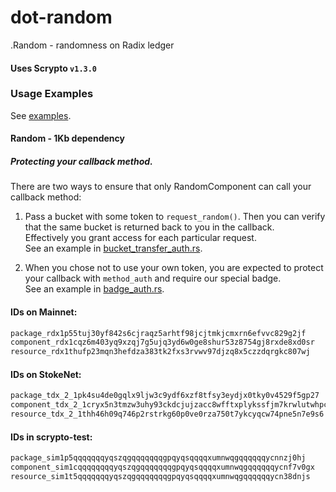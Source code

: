 # dot-random
.Random - randomness on Radix ledger


#### Uses Scrypto `v1.3.0`
### Usage Examples
See [examples](https://github.com/dot-random/examples).


#### Random - 1Kb dependency


##### Protecting your callback method.
There are two ways to ensure that only RandomComponent can call your callback method:
1. Pass a bucket with some token to `request_random()`. Then you can verify that the same bucket is returned back to you in the callback.  
Effectively you grant access for each particular request.  
See an example in [bucket_transfer_auth.rs](https://github.com/dot-random/examples/blob/master/bucket_transfer_auth/src/bucket_transfer_auth.rs).

2. When you chose not to use your own token, you are expected to protect your callback with `method_auth` and require our special badge.  
See an example in  [badge_auth.rs](https://github.com/dot-random/examples/blob/master/badge_auth/src/badge_auth.rs).



#### IDs on Mainnet:
```html
package_rdx1p55tuj30yf842s6cjraqz5arhtf98jcjtmkjcmxrn6efvvc829g2jf
component_rdx1cqz6m403yq9xzqj7g5ujq3yd6w0ge8shur53z8754gj8rxde8xd0sr
resource_rdx1thufp23mqn3hefdza383tk2fxs3rvwv97djzq8x5czzdqrgkc807wj
```
#### IDs on StokeNet:
```html
package_tdx_2_1pk4su4de0gqlx9ljw3c9ydf6xzf8tfsy3eydjx0tky0v4529f5gp27
component_tdx_2_1cryx5n3tmzw3uhy93ckdcjujzacc8wfftxplykssfjm7krwlutwhpc
resource_tdx_2_1thh46h09q746p2rstrkg60p0ve0rza750t7ykcyqcw74pne5n7e9s6
```
#### IDs in scrypto-test:
```html
package_sim1p5qqqqqqqyqszqgqqqqqqqgpqyqsqqqqxumnwqgqqqqqqycnnzj0hj
component_sim1cqqqqqqqqyqszqgqqqqqqqgpqyqsqqqqxumnwqgqqqqqqycnf7v0gx
resource_sim1t5qqqqqqqyqszqgqqqqqqqgpqyqsqqqqxumnwqgqqqqqqycn38dnjs
```
